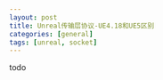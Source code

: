```yaml
---
layout: post
title: Unreal传输层协议-UE4.18和UE5区别
categories: [general]
tags: [unreal, socket]
---
```


todo

